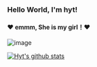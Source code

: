 ### Hello World, I'm hyt!

#### :heart: emmm, She is my girl！:heart:

![image](https://user-images.githubusercontent.com/34086399/154191912-b851b881-ba16-4d52-8b2d-5bb6da37d30d.png)

[![Hyt's github stats](https://github-readme-stats.vercel.app/api?username=hytStart)](https://github.com/anuraghazra/github-readme-stats)



<!--
**hytStart/hytStart** is a ✨ _special_ ✨ repository because its `README.md` (this file) appears on your GitHub profile.

Here are some ideas to get you started:

- 🔭 I’m currently working on ...
- 🌱 I’m currently learning ...
- 👯 I’m looking to collaborate on ...
- 🤔 I’m looking for help with ...
- 💬 Ask me about ...
- 📫 How to reach me: ...
- 😄 Pronouns: ...
- ⚡ Fun fact: ...
-->
